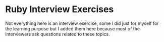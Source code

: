 # Ruby Interview Exercises
Not everything here is an interview exercise, some I did just for myself for the learning purpose but I added them here because most of the interviewers ask questions related to these topics.
